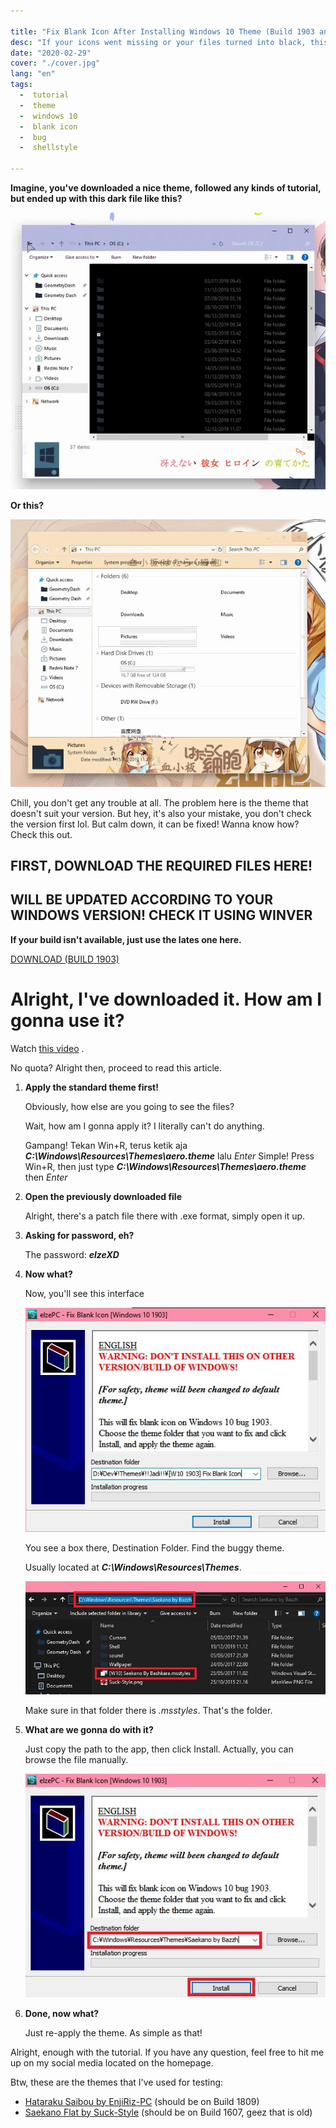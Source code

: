 ```yaml
---

title: "Fix Blank Icon After Installing Windows 10 Theme (Build 1903 and up)"
desc: "If your icons went missing or your files turned into black, this article might help"
date: "2020-02-29"
cover: "./cover.jpg"
lang: "en"
tags:
  -  tutorial
  -  theme
  -  windows 10
  -  blank icon
  -  bug
  -  shellstyle

---
```


**Imagine, you've downloaded a nice theme, followed any kinds of tutorial, but ended up with this dark file like this?**

![bug1](./buggelap.jpg)

**Or this?**

![bug2](./bugblank.jpg)

Chill, you don't get any trouble at all. The problem here is the theme that doesn't suit your version.
But hey, it's also your mistake, you don't check the version first lol.
But calm down, it can be fixed! Wanna know how? Check this out.

## FIRST, DOWNLOAD THE REQUIRED FILES HERE!
## WILL BE UPDATED ACCORDING TO YOUR WINDOWS VERSION! CHECK IT USING WINVER

**If your build isn't available, just use the lates one here.**

<a href="http://bit.ly/2HYS9iJ" class="btn"><span class="name">DOWNLOAD (BUILD 1903)</span></a>

# Alright, I've downloaded it. How am I gonna use it?

Watch [this video](https://youtu.be/AL3ZKjA0W94) .

No quota? Alright then, proceed to read this article.


1. **Apply the standard theme first!**

   Obviously, how else are you going to see the files?

   Wait, how am I gonna apply it? I literally can't do anything.

   Gampang! Tekan Win+R, terus ketik aja ***C:\Windows\Resources\Themes\aero.theme*** lalu *Enter*
   Simple! Press Win+R, then just type ***C:\Windows\Resources\Themes\aero.theme*** then *Enter*

2. **Open the previously downloaded file**

   Alright, there's a patch file there with .exe format, simply open it up.

3. **Asking for password, eh?**

   The password: ***elzeXD***

4. **Now what?**

   Now, you'll see this interface

   ![step](./interface.jpg)

   You see a box there, Destination Folder. Find the buggy theme.

   Usually located at ***C:\Windows\Resources\Themes***.

   ![step](./folder-bug.jpg)

   Make sure in that folder there is *.msstyles*. That's the folder.

5. **What are we gonna do with it?**

   Just copy the path to the app, then click Install. Actually, you can browse the file manually.

   ![step](./copyinterface.jpg)

6. **Done, now what?**

   Just re-apply the theme. As simple as that!


Alright, enough with the tutorial. If you have any question, feel free to hit me up on my social media located on the homepage.

Btw, these are the themes that I've used for testing:

- [Hataraku Saibou by EnjiRiz-PC](http://bit.ly/32pXUiT) (should be on Build 1809)
- [Saekano Flat by Suck-Style](http://bit.ly/37XQKna) (should be on Build 1607, geez that is old)
